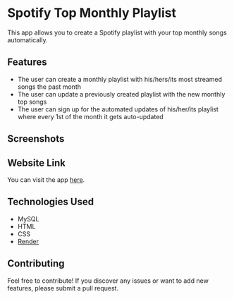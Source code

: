 # Spotify Top Monthly Playlist

This app allows you to create a Spotify playlist with your top monthly songs automatically.

## Features

- The user can create a monthly playlist with his/hers/its most streamed songs the past month
- The user can update a previously created playlist with the new monthly top songs
- The user can sign up for the automated updates of his/her/its playlist where every 1st of the month it gets auto-updated

## Screenshots

## Website Link

You can visit the app [here](https://spotify-top-monthly-playlist.onrender.com/).

## Technologies Used

- MySQL
- HTML
- CSS
- [Render](https://render.com/)

## Contributing

Feel free to contribute! If you discover any issues or want to add new features, please submit a pull request.
